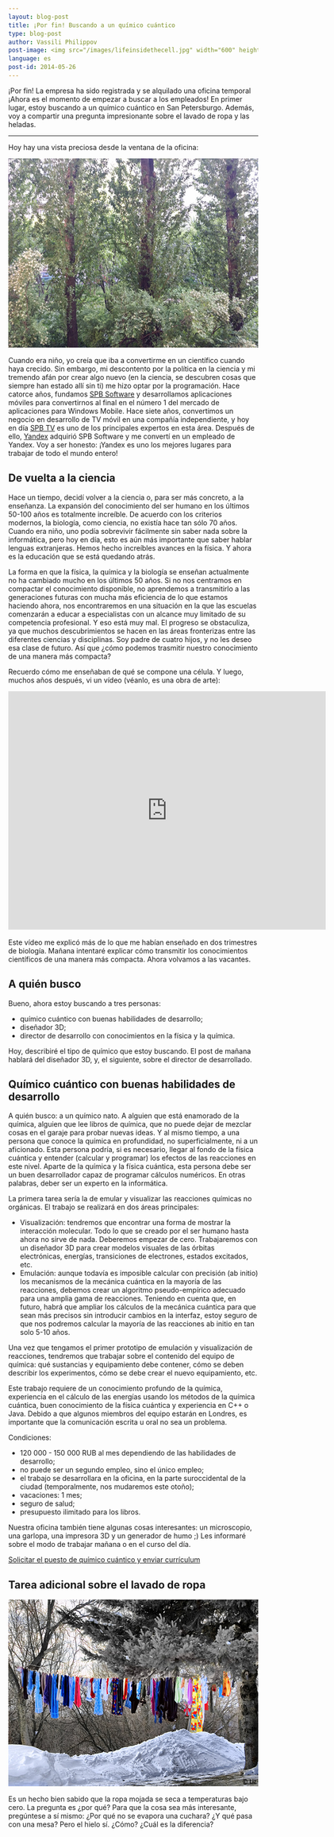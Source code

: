 ```yaml
---
layout: blog-post
title: ¡Por fin! Buscando a un químico cuántico
type: blog-post
author: Vassili Philippov
post-image: <img src="/images/lifeinsidethecell.jpg" width="600" height="400" alt="Inner life of a cell">
language: es
post-id: 2014-05-26
---
```

¡Por fin! La empresa ha sido registrada y se alquilado una oficina temporal ¡Ahora es el momento de empezar a buscar a los empleados!
En primer lugar, estoy buscando a un químico cuántico en San Petersburgo.
Además, voy a compartir una pregunta impresionante sobre el lavado de ropa y las heladas.
<!-- more -->

----

Hoy hay una vista preciosa desde la ventana de la oficina:

<img src="/images/officewindowview.jpg" width="600" height="381" alt="view from the office window">

Cuando era niño, yo creía que iba a convertirme en un científico cuando haya crecido. Sin embargo, mi descontento por la política en la ciencia y mi tremendo afán por crear algo nuevo (en la ciencia, se descubren cosas que siempre han estado allí sin ti) me hizo optar por la programación. Hace catorce años, fundamos <a href="http://www.spb.com">SPB Software</a> y desarrollamos aplicaciones móviles para convertirnos al final en el número 1 del mercado de aplicaciones para Windows Mobile. Hace siete años, convertimos un negocio en desarrollo de TV móvil en una compañía independiente, y hoy en día <a href="http://www.spbtvsolutions.com">SPB TV</a> es uno de los principales expertos en esta área. Después de ello, <a href="http://company.yandex.com">Yandex</a> adquirió SPB Software y me convertí en un empleado de Yandex. Voy a ser honesto: ¡Yandex es uno los mejores lugares para trabajar de todo el mundo entero!

## De vuelta a la ciencia

Hace un tiempo, decidí volver a la ciencia o, para ser más concreto, a la enseñanza. La expansión del conocimiento del ser humano en los últimos 50-100 años es totalmente increíble. De acuerdo con los criterios modernos, la biología, como ciencia, no existía hace tan sólo 70 años. Cuando era niño, uno podía sobrevivir fácilmente sin saber nada sobre la informática, pero hoy en día, esto es aún más importante que saber hablar lenguas extranjeras. Hemos hecho increíbles avances en la física.
Y ahora es la educación que se está quedando atrás.

La forma en que la física, la química y la biología se enseñan actualmente no ha cambiado mucho en los últimos 50 años. Si no nos centramos en compactar el conocimiento disponible, no aprendemos a transmitirlo a las generaciones futuras con mucha más eficiencia de lo que estamos haciendo ahora, nos encontraremos en una situación en la que las escuelas comenzarán a educar a especialistas con un alcance muy limitado de su competencia profesional. Y eso está muy mal. El progreso se obstaculiza, ya que muchos descubrimientos se hacen en las áreas fronterizas entre las diferentes ciencias y disciplinas. Soy padre de cuatro hijos, y no les deseo esa clase de futuro. Así que ¿cómo podemos trasmitir nuestro conocimiento de una manera más compacta?

Recuerdo cómo me enseñaban de qué se compone una célula. Y luego, muchos años después, vi un vídeo (véanlo, es una obra de arte):

<iframe width="640" height="480" src="http://www.youtube.com/embed/B_zD3NxSsD8?rel=0" frameborder="0" allowfullscreen></iframe>
<br>

Este vídeo me explicó más de lo que me habían enseñado en dos trimestres de biología. Mañana intentaré explicar cómo transmitir los conocimientos científicos de una manera más compacta. Ahora volvamos a las vacantes.

## A quién busco

Bueno, ahora estoy buscando a tres personas:

* químico cuántico con buenas habilidades de desarrollo;
* diseñador 3D;
* director de desarrollo con conocimientos en la física y la química.

Hoy, describiré el tipo de químico que estoy buscando. El post de mañana hablará del diseñador 3D, y, el siguiente, sobre el director de desarrollado.

## Químico cuántico con buenas habilidades de desarrollo

A quién busco: a un químico nato. A alguien que está enamorado de la química, alguien que lee libros de química, que no puede dejar de mezclar cosas en el garaje para probar nuevas ideas. Y al mismo tiempo, a una persona que conoce la química en profundidad, no superficialmente, ni a un aficionado. Esta persona podría, si es necesario, llegar al fondo de la física cuántica y entender (calcular y programar) los efectos de las reacciones en este nivel. Aparte de la química y la física cuántica, esta persona debe ser un buen desarrollador capaz de programar cálculos numéricos.
En otras palabras, deber ser un experto en la informática.

La primera tarea sería la de emular y visualizar las reacciones químicas no orgánicas. El trabajo se realizará en dos áreas principales:

* Visualización: tendremos que encontrar una forma de mostrar la interacción molecular. Todo lo que se creado por el ser humano hasta ahora no sirve de nada. Deberemos empezar de cero. Trabajaremos con un diseñador 3D para crear modelos visuales de las órbitas electrónicas, energías, transiciones de electrones, estados excitados, etc.
* Emulación: aunque todavía es imposible calcular con precisión (ab initio) los mecanismos de la mecánica cuántica en la mayoría de las reacciones, debemos crear un algoritmo pseudo-empírico adecuado para una amplia gama de reacciones. Teniendo en cuenta que, en futuro, habrá que ampliar los cálculos de la mecánica cuántica para que sean más precisos sin introducir cambios en la interfaz, estoy  seguro de que nos podremos calcular la mayoría de las reacciones ab initio en tan solo 5-10 años.

Una vez que tengamos el primer prototipo de emulación y visualización de reacciones, tendremos que trabajar sobre el contenido del equipo de química: qué sustancias y equipamiento debe contener, cómo se deben describir los experimentos, cómo se debe crear el nuevo equipamiento, etc.

Este trabajo requiere de un conocimiento profundo de la química, experiencia en el cálculo de las energías usando los métodos de la química cuántica, buen conocimiento de la física cuántica y experiencia en C++ o Java. Debido a que algunos miembros del equipo estarán en Londres, es importante que la comunicación escrita u oral no sea un problema.

Condiciones:

* 120 000 - 150 000 RUB al mes dependiendo de las habilidades de desarrollo;
* no puede ser un segundo empleo, sino el único empleo;
* el trabajo se desarrollara en la oficina, en la parte suroccidental de la ciudad (temporalmente, nos mudaremos este otoño);
* vacaciones: 1 mes;
* seguro de salud;
* presupuesto ilimitado para los libros.

Nuestra oficina también tiene algunas cosas interesantes: un microscopio, una garlopa, una impresora 3D y un generador de humo ;) Les informaré sobre el modo de trabajar mañana o en el curso del día.

<a class="btn btn-primary btn-lg active" href="http://scijob.ru/vacancy/2783" role="button">Solicitar el puesto de químico cuántico y enviar currículum</a>

## Tarea adicional sobre el lavado de ropa

<a href="https://www.flickr.com/photos/kingstongal/2277441286/in/photostream/"><img src="/images/winterdry.jpg" width="600" height="376" alt="Ropa que se seca durante heladas"></a>

Es un hecho bien sabido que la ropa mojada se seca a temperaturas bajo cero. La pregunta es ¿por qué? Para que la cosa sea más interesante, pregúntese a sí mismo:
¿Por qué no se evapora una cuchara? ¿Y qué pasa con una mesa? Pero el hielo sí. ¿Cómo? ¿Cuál es la diferencia?